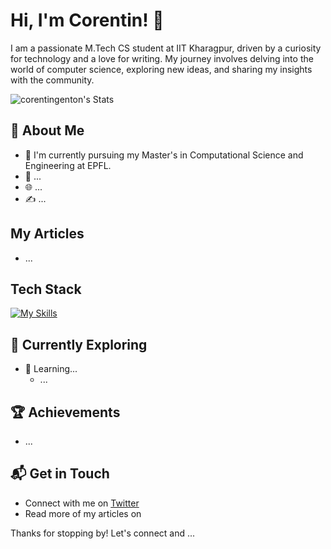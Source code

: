 # Hi, I'm Corentin! 👋

I am a passionate M.Tech CS student at IIT Kharagpur, driven by a curiosity for technology and a love for writing. My journey involves delving into the world of computer science, exploring new ideas, and sharing my insights with the community.

![corentingenton's Stats](https://github-readme-stats.vercel.app/api?username=<username>&theme=vue-dark&show_icons=true&hide_border=true&count_private=true)

## 🚀 About Me

- 🔭 I'm currently pursuing my Master's in Computational Science and Engineering at EPFL.
- 📝 ...
- 🌐 ...
- ✍️ ...

## My Articles
- ...


## Tech Stack
[![My Skills](https://skillicons.dev/icons?i=pytorch,py)](https://skillicons.dev)

## 🌱 Currently Exploring

- 🚀 Learning...
  - ...

 ## 🏆 Achievements

- ...


## 📬 Get in Touch

- Connect with me on [Twitter](https://twitter.com/)
- Read more of my articles on

Thanks for stopping by! Let's connect and ...



<!--

Here are some ideas to get you started:

- 🔭 I’m currently working on ...
- 🌱 I’m currently learning ...
- 👯 I’m looking to collaborate on ...
- 🤔 I’m looking for help with ...
- 💬 Ask me about ...
- 📫 How to reach me: ...
- 😄 Pronouns: ...
- ⚡ Fun fact: ...
-->
